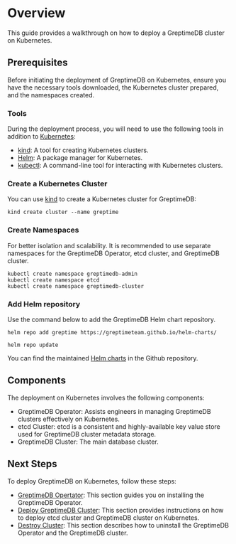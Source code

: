 # Overview

This guide provides a walkthrough on how to deploy a GreptimeDB cluster on Kubernetes.

## Prerequisites

Before initiating the deployment of GreptimeDB on Kubernetes,
ensure you have the necessary tools downloaded,
the Kubernetes cluster prepared, and the namespaces created.

### Tools

During the deployment process,
you will need to use the following tools in addition to [Kubernetes](https://kubernetes.io/):

- [kind](https://kind.sigs.k8s.io/docs/user/quick-start/): A tool for creating Kubernetes clusters.
- [Helm](https://helm.sh/docs/intro/install/): A package manager for Kubernetes.
- [kubectl](https://kubernetes.io/docs/tasks/tools/#kubectl): A command-line tool for interacting with Kubernetes clusters.

### Create a Kubernetes Cluster

You can use [kind](https://kind.sigs.k8s.io/docs/user/quick-start/) to create a Kubernetes cluster for GreptimeDB:

```shell
kind create cluster --name greptime
```

### Create Namespaces

For better isolation and scalability.
It is recommended to use separate namespaces for the GreptimeDB Operator, etcd cluster, and GreptimeDB cluster.

```shell
kubectl create namespace greptimedb-admin
kubectl create namespace etcd
kubectl create namespace greptimedb-cluster
```

### Add Helm repository

Use the command below to add the GreptimeDB Helm chart repository.

```shell
helm repo add greptime https://greptimeteam.github.io/helm-charts/
```

```shell
helm repo update
```

You can find the maintained [Helm charts](https://github.com/GreptimeTeam/helm-charts) in the Github repository.

## Components

The deployment on Kubernetes involves the following components:

- GreptimeDB Operator: Assists engineers in managing GreptimeDB clusters effectively on Kubernetes.
- etcd Cluster: etcd is a consistent and highly-available key value store used for GreptimeDB cluster metadata storage.
- GreptimeDB Cluster: The main database cluster.

## Next Steps

To deploy GreptimeDB on Kubernetes, follow these steps:

- [GreptimeDB Opertator](greptimedb-operator.md): This section guides you on installing the GreptimeDB Operator.
- [Deploy GreptimeDB Cluster](deploy-greptimedb.md): This section provides instructions on how to deploy etcd cluster and GreptimeDB cluster on Kubernetes.
- [Destroy Cluster](destroy-cluster.md): This section describes how to uninstall the GreptimeDB Operator and the GreptimeDB cluster.
